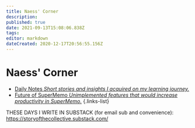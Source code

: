 ```yaml
---
title: Naess' Corner
description: 
published: true
date: 2021-09-13T15:08:06.838Z
tags: 
editor: markdown
dateCreated: 2020-12-17T20:56:55.156Z
---
```


# Naess' Corner
- [Daily Notes *Short stories and insights I acquired on my learning journey.*](https://www.supermemo.wiki/en/blogs/naess/dailynotes)
- [Future of SuperMemo *Unimplemented features that would increase productivity in SuperMemo.*](https://www.supermemo.wiki/en/blogs/naess/futureofsupermemo)
{.links-list}

THESE DAYS I WRITE IN SUBSTACK (for email sub and convenience): 
https://storyofthecollective.substack.com/

